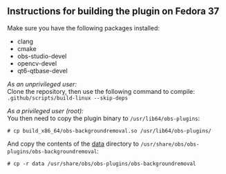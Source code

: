 ## Instructions for building the plugin on Fedora 37

Make sure you have the following packages installed:

- clang
- cmake
- obs-studio-devel
- opencv-devel
- qt6-qtbase-devel

_As an unprivileged user:_  
Clone the repository, then use the following command to compile: `.github/scripts/build-linux --skip-deps`  

_As a privileged user (root):_  
You then need to copy the plugin binary to `/usr/lib64/obs-plugins`:
```
# cp build_x86_64/obs-backgroundremoval.so /usr/lib64/obs-plugins/
```

And copy the contents of the [data](../data) directory to `/usr/share/obs/obs-plugins/obs-backgroundremoval`:
```
# cp -r data /usr/share/obs/obs-plugins/obs-backgroundremoval
```

